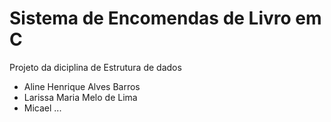 # Sistema de Encomendas de Livro em C

Projeto da diciplina de Estrutura de dados
- Aline Henrique Alves Barros
- Larissa Maria Melo de Lima
- Micael ...

